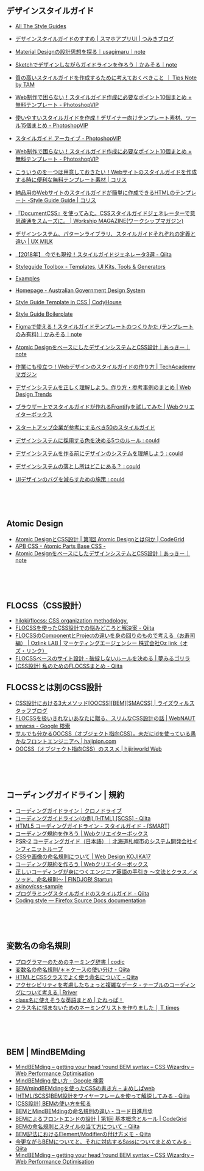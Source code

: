 ## デザインスタイルガイド

* [All The Style Guides](https://allthestyleguides.tumblr.com/)
* [デザインスタイルガイドのすすめ | スマホアプリUI | つみきブログ](https://blog.tsumikiinc.com/article/20160330_post-3.html)
* [Material Designの設計思想を探る｜usagimaru｜note](https://note.com/usagimaruma/n/nb22f1bbca4c8)

* [Sketchでデザインしながらガイドラインを作ろう｜かみそる｜note](https://note.com/czrkmsn/n/ndaa68d3f949e)
* [質の高いスタイルガイドを作成するために考えておくべきこと ｜ Tips Note by TAM](https://www.tam-tam.co.jp/tipsnote/html_css/post14750.html)
* [Web制作で困らない！スタイルガイド作成に必要なポイント10個まとめ + 無料テンプレート - PhotoshopVIP](https://photoshopvip.net/69456)
* [使いやすいスタイルガイドを作成！デザイナー向けテンプレート素材、ツール15個まとめ - PhotoshopVIP](https://photoshopvip.net/87756)
* [スタイルガイド アーカイブ - PhotoshopVIP](https://photoshopvip.net/tag/style-guide)
* [Web制作で困らない！スタイルガイド作成に必要なポイント10個まとめ + 無料テンプレート - PhotoshopVIP](https://photoshopvip.net/69456)


* [こういうのを一つは用意しておきたい！Webサイトのスタイルガイドを作成する時に便利な無料テンプレート素材 | コリス](https://coliss.com/articles/build-websites/operation/work/nested-symbols-style-guides.html)
* [納品用のWebサイトのスタイルガイドが簡単に作成できるHTMLのテンプレート -Style Guide Guide | コリス](https://coliss.com/articles/build-websites/operations/create-style-guide-template.html)
* [『DocumentCSS』を使ってみた。CSSスタイルガイドジェネレーターで意思疎通をスムーズに。 | Workship MAGAZINE(ワークシップマガジン)](https://goworkship.com/magazine/uxdesign-styleguide-documentcss/)
* [デザインシステム、パターンライブラリ、スタイルガイドそれぞれの定義と違い | UX MILK](https://uxmilk.jp/69278)
* [【2018年】 今でも現役！スタイルガイドジェネレータ3選 - Qiita](https://qiita.com/cheez921/items/098c922fb3eab750fb37)
* [Styleguide Toolbox - Templates, UI Kits, Tools & Generators](https://speckyboy.com/styleguide-toolbox/)
* [Examples](http://styleguides.io/examples.html)
* [Homepage - Australian Government Design System](https://designsystem.gov.au/)
* [Style Guide Template in CSS | CodyHouse](https://codyhouse.co/gem/css-style-guide-template/)
* [Style Guide Boilerplate](http://bjankord.github.io/Style-Guide-Boilerplate/demo.html)


* [Figmaで使える！スタイルガイドテンプレートのつくりかた (テンプレートのみ有料)｜かみそる｜note](https://note.com/czrkmsn/n/n1536b97ce3c8)
* [Atomic DesignをベースにしたデザインシステムとCSS設計｜あっきー｜note](https://note.com/kuronekopunk/n/na680eae3e816)
* [作業にも役立つ！Webデザインのスタイルガイドの作り方 | TechAcademyマガジン](https://techacademy.jp/magazine/11962)
* [デザインシステムを正しく理解しよう。作り方・参考事例のまとめ | Web Design Trends](https://webdesign-trends.net/entry/9068)
* [ブラウザー上でスタイルガイドが作れるFrontifyを試してみた | Webクリエイターボックス](https://www.webcreatorbox.com/webinfo/style-guide-frontify)
* [スタートアップ企業が参考にするべき50のスタイルガイド](https://www.canva.com/ja_jp/learn/50-meticulous-style-guides-every-startup-see-launching/)
* [デザインシステムに採用する色を決める5つのルール : could](https://yasuhisa.com/could/article/design-system-colors/)
* [デザインシステムを作る前にデザインのシステムを理解しよう : could](https://yasuhisa.com/could/article/system-of-design/)
* [デザインシステムの落とし所はどこにある？ : could](https://yasuhisa.com/could/article/where-to-find-designsystem/)
* [UIデザインのバグを減らすための施策 : could](https://yasuhisa.com/could/article/ui-design-bugs/)


<br><br><br>







## Atomic Design

* [Atomic DesignとCSS設計 | 第1回 Atomic Designとは何か | CodeGrid](https://www.codegrid.net/articles/2017-atomic-design-1)
* [APB CSS - Atomic Parts Base CSS -](http://apbcss.com/)
* [Atomic DesignをベースにしたデザインシステムとCSS設計｜あっきー｜note](https://note.com/kuronekopunk/n/na680eae3e816)


<br><br><br>







## FLOCSS（CSS設計）

* [hiloki/flocss: CSS organization methodology.](https://github.com/hiloki/flocss)
* [FLOCSSを使ったCSS設計での悩みどころと解決案 - Qiita](https://qiita.com/uggds/items/d904b2f9a103c37a25fa)
* [FLOCSSのComponentとProjectの違いを身の回りのもので考える（お寿司編） | Ozlink LAB | マーケティングエージェンシー 株式会社Oz link（オズ・リンク）](https://www.ozlink.co.jp/lab/1050/)
* [FLOCSSベースのサイト設計 - 破綻しないルールを決める | 夢みるゴリラ](https://yumegori.com/flocss)
* [[CSS設計] 私のためのFLOCSSまとめ - Qiita](https://qiita.com/super-mana-chan/items/644c6827be954c8db2c0)


## FLOCSSとは別のCSS設計
* [CSS設計における3大メソッド[OOCSS][BEM][SMACSS] | ライズウィルスタッフブログ](https://www.risewill.co.jp/blog/archives/5652)
* [FLOCSSを扱いきれないあなたに贈る、スリムなCSS設計の話 | WebNAUT](https://webnaut.jp/technology/20170407-2421/)
* [smacss - Google 検索](https://www.google.co.jp/search?ei=CTEUW7_VKIfL0gT8z7WoBA&q=smacss&oq=smac&gs_l=psy-ab.3.0.0i67k1j0l5j0i4k1j0.315023.317708.0.318424.6.6.0.0.0.0.228.593.4j0j1.6.0....0...1c.1j4.64.psy-ab..0.5.590.0..0i131k1.73.RolJ4AzAwhs)
* [サルでも分かるOOCSS（オブジェクト指向CSS）。未だにidを使っている愚かなフロントエンジニアへ | hajipion.com](https://hajipion.com/1879.html)
* [OOCSS（オブジェクト指向CSS）のススメ | hijiriworld Web](https://hijiriworld.com/web/oocss/)


<br><br><br>














## コーディングガイドライン | 規約

* [コーディングガイドライン｜クロノドライブ](http://html-coding.co.jp/annex/guideline/guideline.php)
* [コーディングガイドライン(の例) [HTML] [SCSS] - Qiita](https://qiita.com/skwbr/items/c64ba8c81b7dd064ec43)
* [HTML5 コーディングガイドライン - スタイルガイド - [SMART]](https://rfs.jp/sb/html-css/html-css-guide/html5_guidelines.html)
* [コーディング規約を作ろう | Webクリエイターボックス](https://www.webcreatorbox.com/webinfo/coding-guideline)
* [PSR-2 コーディングガイド（日本語）｜北海道札幌市のシステム開発会社インフィニットループ](http://www.infiniteloop.co.jp/docs/psr/psr-2-coding-style-guide.html)
* [CSSや画像の命名規則について | Web Design KOJIKA17](https://kojika17.com/2012/02/naming.html)
* [コーディング規約を作ろう | Webクリエイターボックス](https://www.webcreatorbox.com/webinfo/coding-guideline)
* [正しいコーディングが身につくエンジニア英語の手引き 〜文法とクラス／メソッド、命名規則〜 | FINDJOB! Startup](https://www.find-job.net/startup/english-for-engineers-naming-conventions)
* [akinov/css-sample](https://github.com/akinov/css-sample)
* [プログラミングスタイルガイドのスタイルガイド - Qiita](https://qiita.com/yugui/items/960b0da38a15c4d6917b)
* [Coding style — Firefox Source Docs documentation](https://firefox-source-docs.mozilla.org/code-quality/coding-style/index.html)

<br><br><br>









## 変数名の命名規則

* [プログラマーのためのネーミング辞書 | codic](https://codic.jp/)
* [変数名の命名規則/＊＊ケースの使い分け - Qiita](https://qiita.com/am_nimitz3/items/7b01af53751dba5d8fb1)
* [HTMLとCSSクラスでよく使う命名について - Qiita](https://qiita.com/pugiemonn/items/eaa597b79fe59a1f1506)
* [アクセシビリティを考慮したちょっと複雑なデータ・テーブルのコーディングについて考える | Rriver](https://parashuto.com/rriver/development/coding-accessible-data-tables-complex)
* [class名に使えそうな英語まとめ | たねっぱ！](https://taneppa.net/class_name_english/)
* [クラス名に悩まないためのネーミングリストを作りました │ T_times](https://tatsumushi.work/?p=902)

<br><br><br>











## BEM | MindBEMding

* [MindBEMding – getting your head ’round BEM syntax – CSS Wizardry – Web Performance Optimisation](https://csswizardry.com/2013/01/mindbemding-getting-your-head-round-bem-syntax/)
* [MindBEMding 使い方 - Google 検索](https://www.google.co.jp/search?q=MindBEMding+%E4%BD%BF%E3%81%84%E6%96%B9&ie=utf-8&oe=utf-8&hl=ja)
* [BEM/mindBEMdingを使ったCSSの書き方 – まめしばweb](https://mameshibaweb.com/bem/)
* [[HTML/SCSS]BEM設計をワイヤーフレームを使って解説してみる - Qiita](https://qiita.com/mame_hashbill/items/c5b09461d7acfce047fa)
* [[CSS設計] BEMの使い方を知る](https://b.0218.jp/20191002235110.html)
* [BEMとMindBEMdingの命名規則の違い - コード日進月歩](https://shinkufencer.hateblo.jp/entry/2018/11/05/184131)
* [BEMによるフロントエンドの設計 | 第1回 基本概念とルール | CodeGrid](https://www.codegrid.net/articles/bem-basic-1)
* [BEMの命名規則とスタイルの当て方について - Qiita](https://qiita.com/jiroor/items/17c994bd3b18c83d746d)
* [BEM記法におけるElement/Modifierの付け方メモ - Qiita](https://qiita.com/usagi-f/items/b4e56e765384c49d5d04)
* [今更ながらBEMについてと、それに対応するSassについてまとめてみる - Qiita](https://qiita.com/2x2no/items/eb029755bfd7360e7b2a)
* [MindBEMding – getting your head ’round BEM syntax – CSS Wizardry – Web Performance Optimisation](https://csswizardry.com/2013/01/mindbemding-getting-your-head-round-bem-syntax/)
